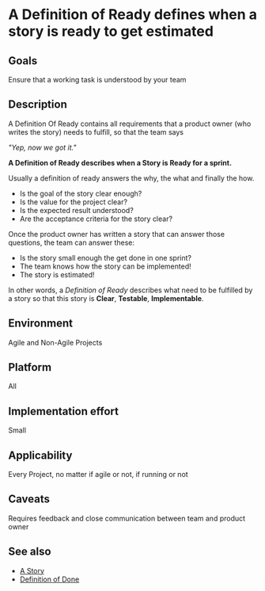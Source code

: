 # A Definition of Ready defines when a story is ready to get estimated

## Goals

Ensure that a working task is understood by your team

## Description

A Definition Of Ready contains all requirements that a product owner (who writes the story) needs to fulfill, so that the team says 

*"Yep, now we got it."*

**A Definition of Ready describes when a Story is Ready for a sprint.**

Usually a definition of ready answers the why, the what and finally the how.

- Is the goal of the story clear enough?
- Is the value for the project clear?
- Is the expected result understood?
- Are the acceptance criteria for the story clear?

Once the product owner has written a story that can answer those questions, the team can answer these:

- Is the story small enough the get done in one sprint?
- The team knows how the story can be implemented!
- The story is estimated!

 In other words, a *Definition of Ready* describes what need to be fulfilled by a story so that this story is **Clear**, **Testable**, **Implementable**.

## Environment

Agile and Non-Agile Projects

## Platform

All

## Implementation effort

Small

## Applicability

Every Project, no matter if agile or not, if running or not

## Caveats

Requires feedback and close communication between team and product owner

## See also

- [A Story](https://toolbox.basyskom.com/20)
- [Definition of Done](https://toolbox.basyskom.com/21)
